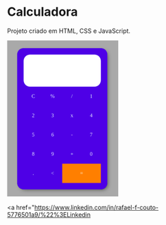 # Calculadora

Projeto criado em HTML, CSS e JavaScript.

<img src="./assets/imagem.png" alt="Imagem calculadora" />

<a href="https://www.linkedin.com/in/rafael-f-couto-5776501a9/%22%3ELinkedin</a>
